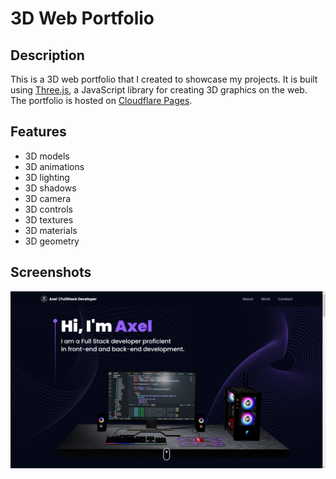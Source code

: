 # 3D Web Portfolio

## Description

This is a 3D web portfolio that I created to showcase my projects. It is built using [Three.js](https://threejs.org/), a JavaScript library for creating 3D graphics on the web. The portfolio is hosted on [Cloudflare Pages](https://pages.cloudflare.com/).

## Features

-   3D models
-   3D animations
-   3D lighting
-   3D shadows
-   3D camera
-   3D controls
-   3D textures
-   3D materials
-   3D geometry

## Screenshots

![3D Web Portfolio](./img/3D%20Web%20Portfolio.png)
